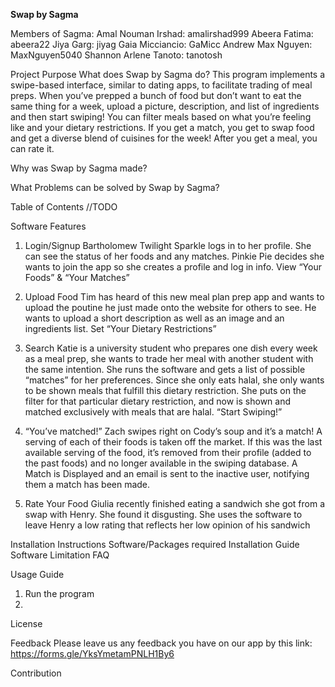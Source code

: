 **Swap by Sagma**

Members of Sagma: 
Amal Nouman Irshad: amalirshad999
Abeera Fatima: abeera22
Jiya Garg: jiyag
Gaia Micciancio: GaMicc
Andrew Max Nguyen: MaxNguyen5040
Shannon Arlene Tanoto: tanotosh

Project Purpose
What does Swap by Sagma do?
This program implements a swipe-based interface, similar to dating apps, to facilitate trading of meal preps. When you’ve prepped a bunch of food but don’t want to eat the same thing for a week, upload a picture, description, and list of ingredients and then start swiping! You can filter meals based on what you’re feeling like and your dietary restrictions. If you get a match, you get to swap food and get a diverse blend of cuisines for the week! After you get a meal, you can rate it. 

Why was Swap by Sagma made?

What Problems can be solved by Swap by Sagma?


Table of Contents
//TODO


Software Features

1. Login/Signup
Bartholomew Twilight Sparkle logs in to her profile. She can see the status of her foods and any matches. 
Pinkie Pie decides she wants to join the app so she creates a profile and log in info.
View  “Your Foods” & “Your Matches”

2. Upload Food
Tim has heard of this new meal plan prep app and wants to upload the poutine he just made onto the website for others to see. He wants to upload a short description as well as an image and an ingredients list.
Set “Your Dietary Restrictions”

3. Search
Katie is a university student who prepares one dish every week as a meal prep, she wants to trade her meal with another student with the same intention. She runs the software and gets a list of possible “matches” for her preferences. Since she only eats halal, she only wants to be shown meals that fulfill this dietary restriction. She puts on the filter for that particular dietary restriction, and now is shown and matched exclusively with meals that are halal.
“Start Swiping!”

4. “You’ve matched!”
Zach swipes right on Cody’s soup and it’s a match! A serving of each of their foods is taken off the market. If this was the last available serving of the food, it’s removed from their profile (added to the past foods) and no longer available in the swiping database. A Match is Displayed and an email is sent to the inactive user, notifying them a match has been made.

5. Rate Your Food
Giulia recently finished eating a sandwich she got from a swap with Henry. She found it disgusting. She uses the software to leave Henry a low rating that reflects her low opinion of his sandwich


Installation Instructions
Software/Packages required
Installation Guide
Software Limitation
FAQ


Usage Guide
1. Run the program
2. 


License


Feedback
Please leave us any feedback you have on our app by this link:
https://forms.gle/YksYmetamPNLH1By6


Contribution
